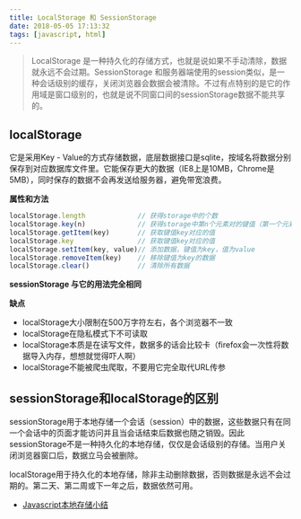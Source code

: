 ```yaml
---
title: LocalStorage 和 SessionStorage
date: 2018-05-05 17:13:32
tags: [javascript, html]
---
```


> LocalStorage 是一种持久化的存储方式，也就是说如果不手动清除，数据就永远不会过期。SessionStorage 和服务器端使用的session类似，是一种会话级别的缓存，关闭浏览器会数据会被清除。不过有点特别的是它的作用域是窗口级别的，也就是说不同窗口间的sessionStorage数据不能共享的。

<!-- more --><!-- toc -->

## localStorage

它是采用Key - Value的方式存储数据，底层数据接口是sqlite，按域名将数据分别保存到对应数据库文件里。它能保存更大的数据（IE8上是10MB，Chrome是5MB），同时保存的数据不会再发送给服务器，避免带宽浪费。

**属性和方法**

```javascript
localStorage.length             // 获得storage中的个数
localStorage.key(n)             // 获得storage中第n个元素对的键值（第一个元素是0）
localStorage.getItem(key)       // 获取键值key对应的值
localStorage.key                // 获取键值key对应的值
localStorage.setItem(key, value)// 添加数据，键值为key，值为value
localStorage.removeItem(key)    // 移除键值为key的数据
localStorage.clear()            // 清除所有数据
```

**sessionStorage 与它的用法完全相同**

**缺点**

- localStorage大小限制在500万字符左右，各个浏览器不一致
- localStorage在隐私模式下不可读取
- localStorage本质是在读写文件，数据多的话会比较卡（firefox会一次性将数据导入内存，想想就觉得吓人啊）
- localStorage不能被爬虫爬取，不要用它完全取代URL传参

## sessionStorage和localStorage的区别

sessionStorage用于本地存储一个会话（session）中的数据，这些数据只有在同一个会话中的页面才能访问并且当会话结束后数据也随之销毁。因此sessionStorage不是一种持久化的本地存储，仅仅是会话级别的存储。当用户关闭浏览器窗口后，数据立马会被删除。

localStorage用于持久化的本地存储，除非主动删除数据，否则数据是永远不会过期的。第二天、第二周或下一年之后，数据依然可用。

- [Javascript本地存储小结](https://segmentfault.com/a/1190000007506189)
